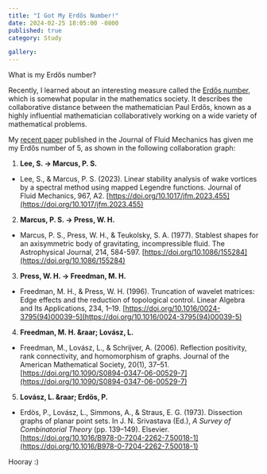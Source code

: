 ```yaml
---
title: "I Got My Erdős Number!"
date: 2024-02-25 18:05:00 -0800
published: true
category: Study

gallery:
---
```


What is my Erdős number?

Recently, I learned about an interesting measure called the [Erdős number](https://en.wikipedia.org/wiki/Erd%C5%91s_number), which is somewhat popular in the mathematics society. It describes the collaborative distance between the mathematician Paul Erdős, known as a highly influential mathematician collaboratively working on a wide variety of mathematical problems.

My [recent paper](https://doi.org/10.1017/jfm.2023.455) published in the Journal of Fluid Mechanics has given me my Erdős number of 5, as shown in the following collaboration graph:

1. **Lee, S. &rarr; Marcus, P. S.**
  - Lee, S., & Marcus, P. S. (2023). Linear stability analysis of wake vortices by a spectral method using mapped Legendre functions. Journal of Fluid Mechanics, 967, A2. [https://doi.org/10.1017/jfm.2023.455](https://doi.org/10.1017/jfm.2023.455)
2. **Marcus, P. S. &rarr; Press, W. H.**
  - Marcus, P. S., Press, W. H., & Teukolsky, S. A. (1977). Stablest shapes for an axisymmetric body of gravitating, incompressible fluid. The Astrophysical Journal, 214, 584-597. [https://doi.org/10.1086/155284](https://doi.org/10.1086/155284)
3. **Press, W. H. &rarr; Freedman, M. H.**
  - Freedman, M. H., & Press, W. H. (1996). Truncation of wavelet matrices: Edge effects and the reduction of topological control. Linear Algebra and Its Applications, 234, 1–19. [https://doi.org/10.1016/0024-3795(94)00039-5](https://doi.org/10.1016/0024-3795(94)00039-5)
4. **Freedman, M. H. &raar; Lovász, L.**
  - Freedman, M., Lovász, L., & Schrijver, A. (2006). Reflection positivity, rank connectivity, and homomorphism of graphs. Journal of the American Mathematical Society, 20(1), 37–51. [https://doi.org/10.1090/S0894-0347-06-00529-7](https://doi.org/10.1090/S0894-0347-06-00529-7)
5. **Lovász, L. &raar; Erdös, P.**
  - Erdös, P., Lovász, L., Simmons, A., & Straus, E. G. (1973). Dissection graphs of planar point sets. In J. N. Srivastava (Ed.), *A Survey of Combinatorial Theory* (pp. 139–149). Elsevier. [https://doi.org/10.1016/B978-0-7204-2262-7.50018-1](https://doi.org/10.1016/B978-0-7204-2262-7.50018-1)

Hooray :)